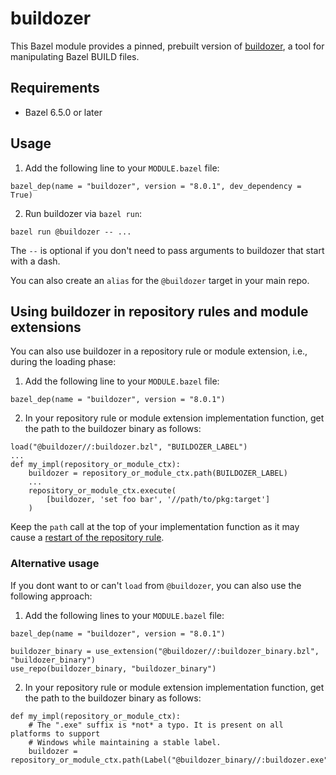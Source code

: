 # buildozer

This Bazel module provides a pinned, prebuilt version of [buildozer](https://github.com/bazelbuild/buildtools/blob/master/buildozer/README.md), a tool for manipulating Bazel BUILD files.

## Requirements

* Bazel 6.5.0 or later

## Usage

1. Add the following line to your `MODULE.bazel` file:

```starlark
bazel_dep(name = "buildozer", version = "8.0.1", dev_dependency = True)
```

2. Run buildozer via `bazel run`:

```shell
bazel run @buildozer -- ...
```

The `--` is optional if you don't need to pass arguments to buildozer that start with a dash.

You can also create an `alias` for the `@buildozer` target in your main repo.

## Using buildozer in repository rules and module extensions

You can also use buildozer in a repository rule or module extension, i.e., during the loading phase:

1. Add the following line to your `MODULE.bazel` file:

```starlark
bazel_dep(name = "buildozer", version = "8.0.1")
``````

2. In your repository rule or module extension implementation function, get the path to the buildozer binary as follows:

```starlark
load("@buildozer//:buildozer.bzl", "BUILDOZER_LABEL")
...
def my_impl(repository_or_module_ctx):
    buildozer = repository_or_module_ctx.path(BUILDOZER_LABEL)
    ...
    repository_or_module_ctx.execute(
        [buildozer, 'set foo bar', '//path/to/pkg:target']
    )
```

Keep the `path` call at the top of your implementation function as it may cause a [restart of the repository rule](https://bazel.build/extending/repo#restarting_the_implementation_function).

### Alternative usage

If you dont want to or can't `load` from `@buildozer`, you can also use the following approach:

1. Add the following lines to your `MODULE.bazel` file:

```starlark
bazel_dep(name = "buildozer", version = "8.0.1")

buildozer_binary = use_extension("@buildozer//:buildozer_binary.bzl", "buildozer_binary")
use_repo(buildozer_binary, "buildozer_binary")
```

2. In your repository rule or module extension implementation function, get the path to the buildozer binary as follows:

```starlark
def my_impl(repository_or_module_ctx):
    # The ".exe" suffix is *not* a typo. It is present on all platforms to support
    # Windows while maintaining a stable label.
    buildozer = repository_or_module_ctx.path(Label("@buildozer_binary//:buildozer.exe"))
```
